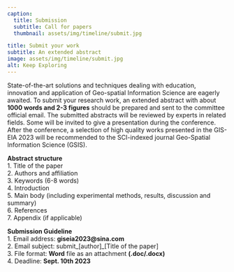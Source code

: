 ```yaml
---
caption:
  title: Submission
  subtitle: Call for papers
  thumbnail: assets/img/timeline/submit.jpg

title: Submit your work
subtitle: An extended abstract
image: assets/img/timeline/submit.jpg
alt: Keep Exploring
---
```

<p align="left">
State-of-the-art solutions and techniques dealing with education, innovation and application of Geo-spatial Information Science are eagerly awaited. To submit your research work, an extended abstract with about <b>1000 words and 2-3 figures</b> should be prepared and sent to the committee official email. The submitted abstracts will be reviewed by experts in related fields. Some will be invited to give a presentation during the conference. After the conference, a selection of high quality works presented in the GIS-EIA 2023 will be recommended to the SCI-indexed journal Geo-Spatial Information Science (GSIS).
</p>

<p align="left">
<b>Abstract structure</b><br>
1. Title of the paper<br>
2. Authors and affiliation<br>
3. Keywords (6-8 words)<br>
4. Introduction<br>
5. Main body (including experimental methods, results, discussion and summary)<br>
6. References<br>
7. Appendix (if applicable)<br>
</p>

<p align="left">
<b>Submission Guideline</b><br>
1. Email address: <b>giseia2023@sina.com</b><br>
2. Email subject: submit_[author]_[Title of the paper]<br>
3. File format: <b>Word</b> file as an attachment <b>(.doc/.docx) </b><br>
4. Deadline: <b>Sept. 10th 2023</b>
</p>

<!-- Submit to: giseia2023@sina.com
Title:
{:.list-inline} -->

<!-- - Submission Deadline: <b>Sept.* 2023</b> -->

